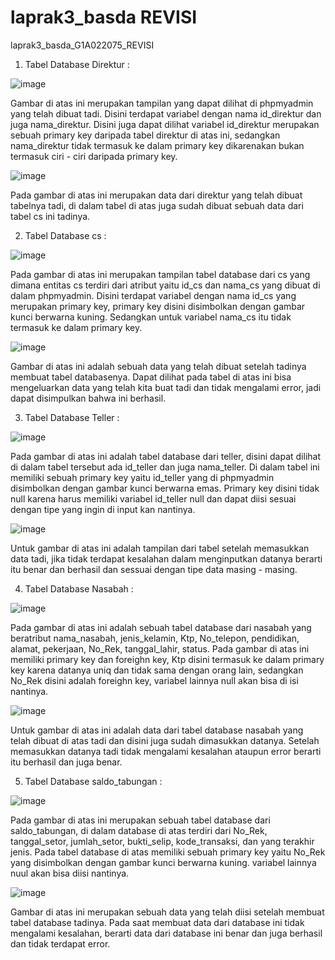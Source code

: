 # laprak3_basda REVISI 
laprak3_basda_G1A022075_REVISI 

1. Tabel Database Direktur :

![image](https://github.com/AisyahAmeliaZarahJuaita/laprak3_basda/assets/131422249/b5c8eab1-fc70-490f-a45a-c25770b99ea5)

Gambar di atas ini merupakan tampilan yang dapat dilihat di phpmyadmin yang telah dibuat tadi. Disini terdapat variabel dengan nama id_direktur dan juga nama_direktur. Disini juga dapat dilihat variabel id_direktur merupakan sebuah primary key daripada tabel direktur di atas ini, sedangkan nama_direktur tidak termasuk ke dalam primary key dikarenakan bukan termasuk ciri - ciri daripada primary key.  

![image](https://github.com/AisyahAmeliaZarahJuaita/laprak3_basda/assets/131422249/93218ecc-daa0-4562-b6c0-91830d603e8f)

Pada gambar di atas ini merupakan data dari direktur yang telah dibuat tabelnya tadi, di dalam tabel di atas juga sudah dibuat sebuah data dari tabel cs ini tadinya. 


2. Tabel Database cs :

![image](https://github.com/AisyahAmeliaZarahJuaita/laprak3_basda/assets/131422249/74ed87f8-4492-4cc5-9ad0-161715ece8e1)


Pada gambar di atas ini merupakan tampilan tabel database dari cs yang dimana entitas cs terdiri dari atribut yaitu id_cs dan nama_cs yang dibuat di dalam phpmyadmin. Disini terdapat variabel dengan nama id_cs yang merupakan primary key, primary key disini disimbolkan dengan gambar kunci berwarna kuning. Sedangkan untuk variabel nama_cs itu tidak termasuk ke dalam primary key.

![image](https://github.com/AisyahAmeliaZarahJuaita/laprak3_basda/assets/131422249/31ed3ac0-286f-4da5-9e55-eda8f756fb9d)

Gambar di atas ini adalah sebuah data yang telah dibuat setelah tadinya membuat tabel databasenya. Dapat dilihat pada tabel di atas ini bisa mengeluarkan data yang telah kita buat tadi dan tidak mengalami error, jadi dapat disimpulkan bahwa ini berhasil.

3. Tabel Database Teller :

![image](https://github.com/AisyahAmeliaZarahJuaita/laprak3_basda/assets/131422249/0a7e9aa6-276b-40de-a08d-e51be519d8d5)

Pada gambar di atas ini adalah tabel database dari teller, disini dapat dilihat di dalam tabel tersebut ada id_teller dan juga nama_teller. Di dalam tabel ini memiliki sebuah primary key yaitu id_teller yang di phpmyadmin disimbolkan dengan gambar kunci berwarna emas. Primary key disini tidak null karena harus memiliki variabel id_teller null dan dapat diisi sesuai dengan tipe yang ingin di input kan nantinya. 

![image](https://github.com/AisyahAmeliaZarahJuaita/laprak3_basda/assets/131422249/c8999df4-c8c4-448a-94e4-87fb54531a60)

Untuk gambar di atas ini adalah tampilan dari tabel setelah memasukkan data tadi, jika tidak terdapat kesalahan dalam menginputkan datanya berarti itu benar dan berhasil dan sessuai dengan tipe data masing - masing.

4. Tabel Database Nasabah :

![image](https://github.com/AisyahAmeliaZarahJuaita/laprak3_basda/assets/131422249/a8ac6557-c2a8-4d2a-a548-bcbbb4ee5920)

Pada gambar di atas ini adalah sebuah tabel database dari nasabah yang beratribut nama_nasabah, jenis_kelamin, Ktp, No_telepon, pendidikan, alamat, pekerjaan, No_Rek, tanggal_lahir, status. Pada gambar di atas ini memiliki primary key dan foreighn key, Ktp disini termasuk ke dalam primary key karena datanya uniq dan tidak sama dengan orang lain, sedangkan No_Rek disini adalah foreighn key, variabel lainnya null akan bisa di isi nantinya. 

![image](https://github.com/AisyahAmeliaZarahJuaita/laprak3_basda/assets/131422249/1d865006-64f9-4054-bd6a-3fbc0129892e)

Untuk gambar di atas ini adalah data dari tabel database nasabah yang telah dibuat di atas tadi dan disini juga sudah dimasukkan datanya. Setelah memasukkan datanya tadi tidak mengalami kesalahan ataupun error berarti itu berhasil dan juga benar. 

5. Tabel Database saldo_tabungan :

![image](https://github.com/AisyahAmeliaZarahJuaita/laprak3_basda/assets/131422249/45c28283-206a-43bc-9ff7-7fac48b3991a)

Pada gambar di atas ini merupakan sebuah tabel database dari saldo_tabungan, di dalam database di atas terdiri dari No_Rek, tanggal_setor, jumlah_setor, bukti_selip, kode_transaksi, dan yang terakhir jenis. Pada tabel database di atas memiliki sebuah primary key yaitu No_Rek yang disimbolkan dengan gambar kunci berwarna kuning. variabel lainnya nuul akan bisa diisi nantinya. 

![image](https://github.com/AisyahAmeliaZarahJuaita/laprak3_basda/assets/131422249/fab55a83-f015-4350-b17e-6f382106eb14)

Gambar di atas ini merupakan sebuah data yang telah diisi setelah membuat tabel database tadinya. Pada saat membuat data dari database ini tidak mengalami kesalahan, berarti data dari database ini benar dan juga berhasil dan tidak terdapat error. 























